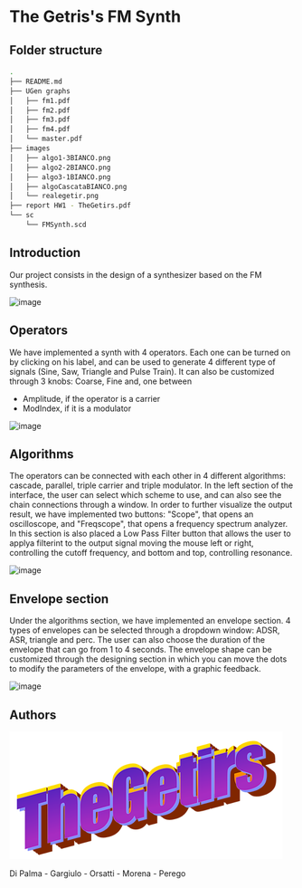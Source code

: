 # The Getris's FM Synth

## Folder structure
```bash
.
├── README.md
├── UGen graphs
│   ├── fm1.pdf
│   ├── fm2.pdf
│   ├── fm3.pdf
│   ├── fm4.pdf
│   └── master.pdf
├── images
│   ├── algo1-3BIANCO.png
│   ├── algo2-2BIANCO.png
│   ├── algo3-1BIANCO.png
│   ├── algoCascataBIANCO.png
│   └── realegetir.png
├── report HW1 - TheGetirs.pdf
└── sc
    └── FMSynth.scd
```

## Introduction 
Our project consists in the design of a synthesizer based on the FM synthesis.

![image](https://user-images.githubusercontent.com/99413338/161602891-ea2be178-6b7e-4280-b4fb-aea155d6c44e.png)

## Operators

We have implemented a synth with 4 operators. Each one can be turned on by clicking on his label, and can be used to generate 4 different type of signals (Sine, Saw, Triangle and Pulse Train). It can also be customized through 3 knobs: Coarse, Fine and, one between
* Amplitude, if the operator is a carrier
* ModIndex, if it is a modulator

![image](https://user-images.githubusercontent.com/99413338/161450950-8cb29546-8c7e-4b0f-8c6c-be112435a1a1.png)

## Algorithms

The operators can be connected with each other in 4 different algorithms: cascade, parallel, triple carrier and triple modulator. In the left section of the interface, the user can select which scheme to use, and can also see the chain connections through a window. In order to further visualize the output result, we have implemented two buttons: "Scope", that opens an oscilloscope, and "Freqscope", that opens a frequency spectrum analyzer. In this section is also placed a Low Pass Filter button that allows the user to applya filterint to the output signal moving the mouse left or right, controlling the cutoff frequency, and bottom and top, controlling resonance.

![image](https://user-images.githubusercontent.com/99413338/161451155-0b47c560-4763-469d-b12e-429e50d092b9.png)

## Envelope section 

Under the algorithms section, we have implemented an envelope section. 4 types of envelopes can be selected through a dropdown window: ADSR, ASR, triangle and perc. The user can also choose the duration of the envelope that can go from 1 to 4 seconds. 
The envelope shape can be customized through the designing section in which you can move the dots to modify the parameters of the envelope, with a graphic feedback.

![image](https://user-images.githubusercontent.com/99413338/161451176-44e90b99-d4de-4f66-a4ec-311d8c0b9001.png)

## Authors
![getirs](images/realegetir.png) 

Di Palma - Gargiulo - Orsatti - Morena - Perego